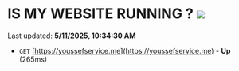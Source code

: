# IS MY WEBSITE RUNNING ? [![](https://img.shields.io/static/v1?label=Sponsor&message=%E2%9D%A4&logo=GitHub&color=%23fe8e86)](https://github.com/sponsors/Youssef-Lehmam)

Last updated: **5/11/2025, 10:34:30 AM**

- `GET` [https://youssefservice.me](https://youssefservice.me) - **Up** (265ms)

